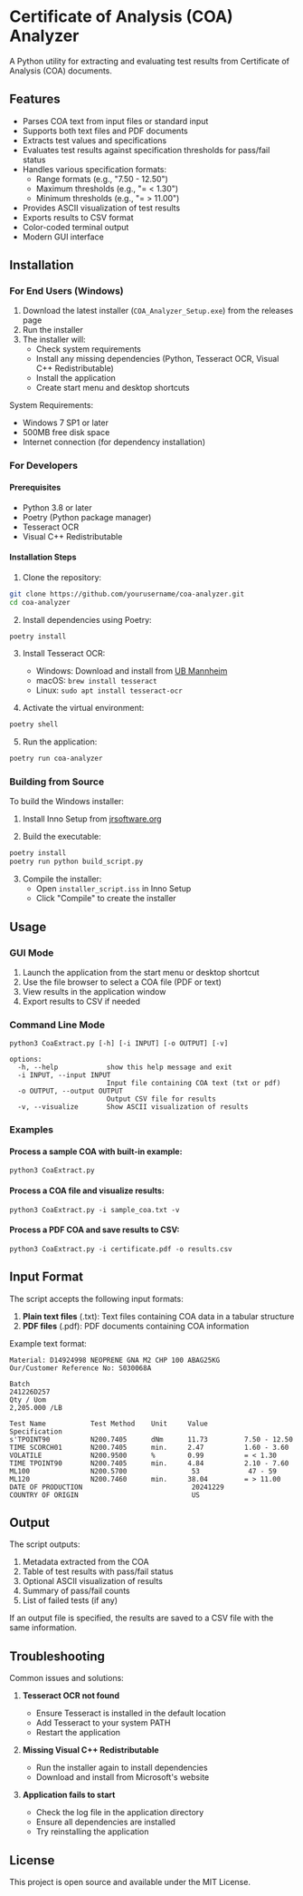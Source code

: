 # Certificate of Analysis (COA) Analyzer

A Python utility for extracting and evaluating test results from Certificate of Analysis (COA) documents.

## Features

- Parses COA text from input files or standard input
- Supports both text files and PDF documents
- Extracts test values and specifications
- Evaluates test results against specification thresholds for pass/fail status
- Handles various specification formats:
  - Range formats (e.g., "7.50 - 12.50")
  - Maximum thresholds (e.g., "= < 1.30")
  - Minimum thresholds (e.g., "= > 11.00")
- Provides ASCII visualization of test results
- Exports results to CSV format
- Color-coded terminal output
- Modern GUI interface

## Installation

### For End Users (Windows)

1. Download the latest installer (`COA_Analyzer_Setup.exe`) from the releases page
2. Run the installer
3. The installer will:
   - Check system requirements
   - Install any missing dependencies (Python, Tesseract OCR, Visual C++ Redistributable)
   - Install the application
   - Create start menu and desktop shortcuts

System Requirements:
- Windows 7 SP1 or later
- 500MB free disk space
- Internet connection (for dependency installation)

### For Developers

#### Prerequisites
- Python 3.8 or later
- Poetry (Python package manager)
- Tesseract OCR
- Visual C++ Redistributable

#### Installation Steps

1. Clone the repository:
```bash
git clone https://github.com/yourusername/coa-analyzer.git
cd coa-analyzer
```

2. Install dependencies using Poetry:
```bash
poetry install
```

3. Install Tesseract OCR:
   - Windows: Download and install from [UB Mannheim](https://github.com/UB-Mannheim/tesseract/wiki)
   - macOS: `brew install tesseract`
   - Linux: `sudo apt install tesseract-ocr`

4. Activate the virtual environment:
```bash
poetry shell
```

5. Run the application:
```bash
poetry run coa-analyzer
```

### Building from Source

To build the Windows installer:

1. Install Inno Setup from [jrsoftware.org](https://jrsoftware.org/isdl.php)

2. Build the executable:
```bash
poetry install
poetry run python build_script.py
```

3. Compile the installer:
   - Open `installer_script.iss` in Inno Setup
   - Click "Compile" to create the installer

## Usage

### GUI Mode
1. Launch the application from the start menu or desktop shortcut
2. Use the file browser to select a COA file (PDF or text)
3. View results in the application window
4. Export results to CSV if needed

### Command Line Mode
```
python3 CoaExtract.py [-h] [-i INPUT] [-o OUTPUT] [-v]

options:
  -h, --help            show this help message and exit
  -i INPUT, --input INPUT
                        Input file containing COA text (txt or pdf)
  -o OUTPUT, --output OUTPUT
                        Output CSV file for results
  -v, --visualize       Show ASCII visualization of results
```

### Examples

#### Process a sample COA with built-in example:
```
python3 CoaExtract.py
```

#### Process a COA file and visualize results:
```
python3 CoaExtract.py -i sample_coa.txt -v
```

#### Process a PDF COA and save results to CSV:
```
python3 CoaExtract.py -i certificate.pdf -o results.csv
```

## Input Format

The script accepts the following input formats:

1. **Plain text files** (.txt): Text files containing COA data in a tabular structure
2. **PDF files** (.pdf): PDF documents containing COA information

Example text format:

```
Material: D14924998 NEOPRENE GNA M2 CHP 100 ABAG25KG
Our/Customer Reference No: S030068A

Batch
241226D257
Qty / Uom
2,205.000 /LB

Test Name           Test Method    Unit     Value         Specification
s'TPOINT90          N200.7405      dNm      11.73         7.50 - 12.50
TIME SCORCH01       N200.7405      min.     2.47          1.60 - 3.60
VOLATILE            N200.9500      %        0.99          = < 1.30
TIME TPOINT90       N200.7405      min.     4.84          2.10 - 7.60
ML100               N200.5700                53            47 - 59
ML120               N200.7460      min.     38.04         = > 11.00
DATE OF PRODUCTION                           20241229
COUNTRY OF ORIGIN                            US
```

## Output

The script outputs:
1. Metadata extracted from the COA
2. Table of test results with pass/fail status
3. Optional ASCII visualization of results
4. Summary of pass/fail counts
5. List of failed tests (if any)

If an output file is specified, the results are saved to a CSV file with the same information.

## Troubleshooting

Common issues and solutions:

1. **Tesseract OCR not found**
   - Ensure Tesseract is installed in the default location
   - Add Tesseract to your system PATH
   - Restart the application

2. **Missing Visual C++ Redistributable**
   - Run the installer again to install dependencies
   - Download and install from Microsoft's website

3. **Application fails to start**
   - Check the log file in the application directory
   - Ensure all dependencies are installed
   - Try reinstalling the application

## License

This project is open source and available under the MIT License. 